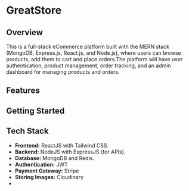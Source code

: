 # GreatStore

## Overview

This is a full-stack eCommerce platform built with the MERN stack (MongoDB, Express.js, React.js, and Node.js), where users can browse products, add them to cart and place orders.The platform will have user authentication, product management, order tracking, and an admin dashboard for managing products and orders.

## Features


## Getting Started


## Tech Stack

- **Frontend:** ReactJS with Tailwind CSS.
- **Backend:** NodeJS with ExpressJS (for APIs).
- **Database:** MongoDB and Redis.
- **Authentication:** JWT
- **Payment Gateway:** Stripe
- **Storing Images:** Cloudinary
- 
